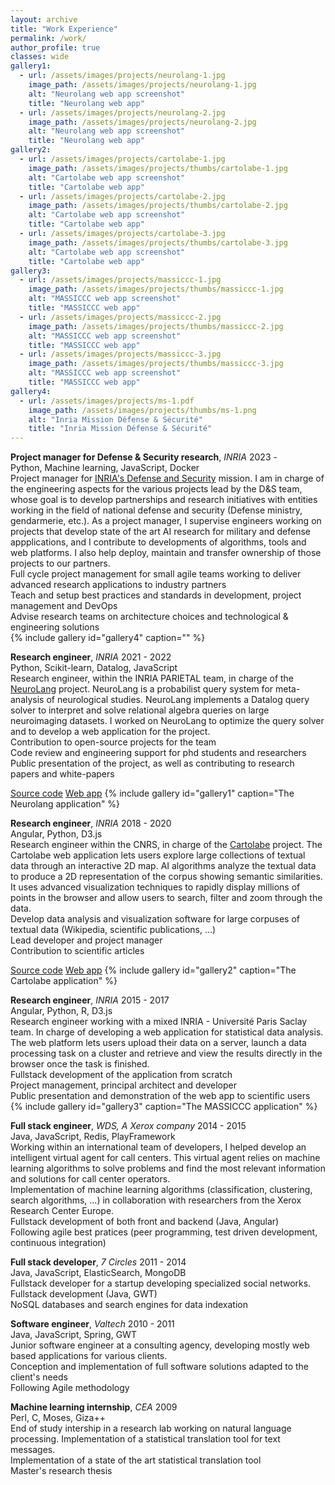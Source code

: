 ```yaml
---
layout: archive
title: "Work Experience"
permalink: /work/
author_profile: true
classes: wide
gallery1:
  - url: /assets/images/projects/neurolang-1.jpg
    image_path: /assets/images/projects/neurolang-1.jpg
    alt: "Neurolang web app screenshot"
    title: "Neurolang web app"
  - url: /assets/images/projects/neurolang-2.jpg
    image_path: /assets/images/projects/neurolang-2.jpg
    alt: "Neurolang web app screenshot"
    title: "Neurolang web app"
gallery2:
  - url: /assets/images/projects/cartolabe-1.jpg
    image_path: /assets/images/projects/thumbs/cartolabe-1.jpg
    alt: "Cartolabe web app screenshot"
    title: "Cartolabe web app"
  - url: /assets/images/projects/cartolabe-2.jpg
    image_path: /assets/images/projects/thumbs/cartolabe-2.jpg
    alt: "Cartolabe web app screenshot"
    title: "Cartolabe web app"
  - url: /assets/images/projects/cartolabe-3.jpg
    image_path: /assets/images/projects/thumbs/cartolabe-3.jpg
    alt: "Cartolabe web app screenshot"
    title: "Cartolabe web app"
gallery3:
  - url: /assets/images/projects/massiccc-1.jpg
    image_path: /assets/images/projects/thumbs/massiccc-1.jpg
    alt: "MASSICCC web app screenshot"
    title: "MASSICCC web app"
  - url: /assets/images/projects/massiccc-2.jpg
    image_path: /assets/images/projects/thumbs/massiccc-2.jpg
    alt: "MASSICCC web app screenshot"
    title: "MASSICCC web app"
  - url: /assets/images/projects/massiccc-3.jpg
    image_path: /assets/images/projects/thumbs/massiccc-3.jpg
    alt: "MASSICCC web app screenshot"
    title: "MASSICCC web app"
gallery4:
  - url: /assets/images/projects/ms-1.pdf
    image_path: /assets/images/projects/thumbs/ms-1.png
    alt: "Inria Mission Défense & Sécurité"
    title: "Inria Mission Défense & Sécurité"
---
```


**Project manager for Defense & Security research**, *INRIA* <span class="pull-right">2023 - </span>  
<span class="small-grey"><i class="fas fa-tools" aria-hidden="true"></i> Python, Machine learning, JavaScript, Docker</span>  
Project manager for [INRIA's Defense and Security](https://www.inria.fr/fr/mission-securite-defense-bilan-frederique-segond) mission. I am in charge of the engineering aspects for the various projects lead by the D&S team, whose goal is to develop partnerships and research initiatives with entities working in the field of national defense and security (Defense ministry, gendarmerie, etc.). As a project manager, I supervise engineers working on projects that develop state of the art AI research for military and defense appplications, and I contribute to developments of algorithms, tools and web platforms. I also help deploy, maintain and transfer ownership of those projects to our partners.  
<i class="fas fa-plus small-grey"></i> Full cycle project management for small agile teams working to deliver advanced research applications to industry partners  
<i class="fas fa-plus small-grey"></i> Teach and setup best practices and standards in development, project management and DevOps  
<i class="fas fa-plus small-grey"></i> Advise research teams on architecture choices and technological & engineering solutions  
{% include gallery id="gallery4" caption="" %}


**Research engineer**, *INRIA* <span class="pull-right">2021 - 2022</span>  
<span class="small-grey"><i class="fas fa-tools" aria-hidden="true"></i> Python, Scikit-learn, Datalog, JavaScript</span>  
Research engineer, within the INRIA PARIETAL team, in charge of the [NeuroLang](https://neurolang.github.io/) project. NeuroLang is a probabilist query system for meta-analysis of neurological studies. NeuroLang implements a Datalog query solver to interpret and solve relational algebra queries on large neuroimaging datasets. I worked on NeuroLang to optimize the query solver and to develop a web application for the project.  
<i class="fas fa-plus small-grey"></i> Contribution to open-source projects for the team  
<i class="fas fa-plus small-grey"></i> Code review and engineering support for phd students and researchers  
<i class="fas fa-plus small-grey"></i> Public presentation of the project, as well as contributing to research papers and white-papers  

<span class="small-grey"><i class="fab fa-fw fa-github" aria-hidden="true"></i>[Source code](https://github.com/NeuroLang/NeuroLang)</span>
<span class="small-grey"><i class="fab fa-fw fa-chrome" aria-hidden="true"></i>[Web app](http://neurolang-u18.saclay.inria.fr/)</span>
{% include gallery id="gallery1" caption="The Neurolang application" %}


**Research engineer**, *INRIA* <span class="pull-right">2018 - 2020</span>  
<span class="small-grey"><i class="fas fa-tools" aria-hidden="true"></i> Angular, Python, D3.js</span>  
Research engineer within the CNRS, in charge of the [Cartolabe](https://cartolabe.fr/) project. The Cartolabe web application lets users explore large collections of textual data through an interactive 2D map. AI algorithms analyze the textual data to produce a 2D representation of the corpus showing semantic similarities. It uses advanced visualization techniques to rapidly display millions of points in the browser and allow users to search, filter and zoom through the data.  
<i class="fas fa-plus small-grey"></i> Develop data analysis and visualization software for large corpuses of textual data (Wikipedia, scientific publications, …)  
<i class="fas fa-plus small-grey"></i> Lead developer and project manager  
<i class="fas fa-plus small-grey"></i> Contribution to scientific articles  

<span class="small-grey"><i class="fab fa-fw fa-github" aria-hidden="true"></i>[Source code](https://gitlab.inria.fr/cartolabe/cartolabe-visu)</span>
<span class="small-grey"><i class="fab fa-fw fa-chrome" aria-hidden="true"></i>[Web app](https://cartolabe.fr/)</span>
{% include gallery id="gallery2" caption="The Cartolabe application" %}


**Research engineer**, *INRIA* <span class="pull-right">2015 - 2017</span>  
<span class="small-grey"><i class="fas fa-tools" aria-hidden="true"></i> Angular, Python, R, D3.js</span>  
Research engineer working with a mixed INRIA - Université Paris Saclay team. In charge of developing a web application for statistical data analysis. The web platform lets users upload their data on a server, launch a data processing task on a cluster and retrieve and view the results directly in the browser once the task is finished.  
<i class="fas fa-plus small-grey"></i> Fullstack development of the application from scratch  
<i class="fas fa-plus small-grey"></i> Project management, principal architect and developer  
<i class="fas fa-plus small-grey"></i> Public presentation and demonstration of the web app to scientific users  
{% include gallery id="gallery3" caption="The MASSICCC application" %}


**Full stack engineer**, *WDS, A Xerox company* <span class="pull-right">2014 - 2015</span>  
<span class="small-grey"><i class="fas fa-tools" aria-hidden="true"></i> Java, JavaScript, Redis, PlayFramework</span>  
Working within an international team of developers, I helped develop an intelligent virtual agent for call centers. This virtual agent relies on machine learning algorithms to solve problems and find the most relevant information and solutions for call center operators.  
<i class="fas fa-plus small-grey"></i> Implementation of machine learning algorithms (classification, clustering, search algorithms, …) in collaboration with researchers from the Xerox Research Center Europe.  
<i class="fas fa-plus small-grey"></i> Fullstack development of both front and backend (Java, Angular)  
<i class="fas fa-plus small-grey"></i> Following agile best pratices (peer programming, test driven development, continuous integration)  


**Full stack developer**, *7 Circles* <span class="pull-right">2011 - 2014</span>  
<span class="small-grey"><i class="fas fa-tools" aria-hidden="true"></i> Java, JavaScript, ElasticSearch, MongoDB</span>  
Fullstack developer for a startup developing specialized social networks.  
<i class="fas fa-plus small-grey"></i> Fullstack development (Java, GWT)  
<i class="fas fa-plus small-grey"></i> NoSQL databases and search engines for data indexation  


**Software engineer**, *Valtech* <span class="pull-right">2010 - 2011</span>  
<span class="small-grey"><i class="fas fa-tools" aria-hidden="true"></i> Java, JavaScript, Spring, GWT</span>  
Junior software engineer at a consulting agency, developing mostly web based applications for various clients.  
<i class="fas fa-plus small-grey"></i> Conception and implementation of full software solutions adapted to the client's needs  
<i class="fas fa-plus small-grey"></i> Following Agile methodology  


**Machine learning internship**, *CEA* <span class="pull-right">2009</span>  
<span class="small-grey"><i class="fas fa-tools" aria-hidden="true"></i> Perl, C, Moses, Giza++</span>  
End of study intership in a research lab working on natural language processing. Implementation of a statistical translation tool for text messages.  
<i class="fas fa-plus small-grey"></i> Implementation of a state of the art statistical translation tool  
<i class="fas fa-plus small-grey"></i> Master's research thesis  

